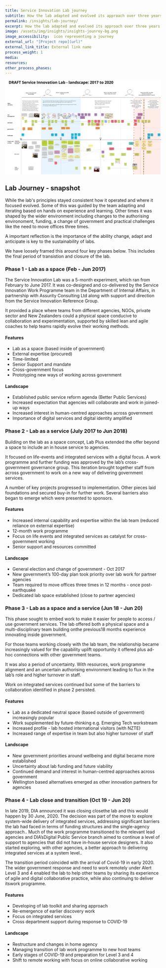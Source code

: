 ```yaml
---
title: Service Innovation Lab journey
subtitle: How the lab adapted and evolved its approach over three years
permalink: /insights/lab-journey/
excerpt: How the lab adapted and evolved its approach over three years
image: /assets/img/insights/insights-jounrey-bg.png
image_accessibility:  icon representing a journey
external_url: "[Project repo](url)"
external_link_title: External link name
process_weight: 1
media:
resources:
other_process_phases:
---
```


[![Mapping the lab's journey and story](/assets/img/insights/lab-miro-timeline.jpg)](/assets/img/insights/lab-miro-timeline.jpg)

## Lab Journey - snapshot

While the lab's principles stayed consistent how it operated and where it focused evolved. Some of this was guided by the team adapting and iterating based on hands on experience and learning. Other times it was shaped by the wider environment including changes to the authorising environoment, funding, a change of government and practical challenges like the need to move offices three times.

A important reflection is the importance of the ability change, adapt and anticipate is key to the sustainability of labs.

We have loosely framed this around four key phases below. This includes the final period of transistion and closure of the lab.

### Phase 1 - Lab as a space (Feb - Jun 2017)

The Service Innovation Lab  was a 5-month experiment, which ran from February to June 2017. It was co-designed and co-delivered by the Service Innovation Work Programme team in the Department of Internal Affairs, in partnership with Assurity Consulting Ltd along with support and direction from the Service Innovation Reference Group.

It provided a place where teams  from different agencies, NGOs, private sector and New Zealanders could a physical space conducive to collaboration and experimentation, supported by skilled lean and agile coaches to help teams rapidly evolve their working methods.

#### Features

- Lab as a space (based inside of government)
- External expertise (procured)
- Time-limited
- Senior Support and mandate
- Cross-government focus
- Prototyping new ways of working across government

#### Landscape

- Established public service reform agenda (Better Public Services)
- Increased expectation that agencies will collaborate and work in joined-up ways
- Increased interest in human-centred approaches across government
- Importance of digital services and digital identity amplified

### Phase 2 - Lab as a service (July 2017 to Jun 2018)

Building on the lab as a space concept, Lab Plus extended the offer beyond a space to include an in house service  to agencies.

It focused on life-events and integrated services with a digital focus. A work programme and further funding was approved by the lab’s cross-government governance group. This iteration brought together staff from across government to work on a new way of delivering government services.

A number of key projects  progressed to implementation. Other pieces laid foundations and secured buy-in for further work. Several barriers also began to emerge which were presented to sponsors.

#### Features

- Increased internal capability and expertise within the lab team (reduced reliance on external expertise)
- 12-month work programme
- Focus on life events and integrated services as catalyst for cross-government working
- Senior support and resources committed

#### Landscape

- General election and change of government - Oct 2017
- New government’s 100-day plan took priority over lab work for partner agencies
- Team required to move offices three times in 12 months - once post-earthquake
- Dedicated lab space established (close to partner agencies)

### Phase 3 - Lab as a space and a service (Jun 18 - Jun 20)

This phase sought to embed work to make it easier for people to access / use government services. The lab offered both a physical space and a multi-disciplinary team building onthe previous18 months experience innovating inside government.

For those teams working closely with the lab team, the relationship became increasingly valued for the capability uplift opportunity it offered plus ad-hoc connections with other government teams.

It was also a period of uncertainty. With resources, work programme alignment and an uncertain authorising environment leading to flux in the lab’s role and higher turnover in staff.

Work on integrated services continued but some of the barriers to collaboration identified in phase 2 persisted.

#### Features

- Lab as a dedicated neutral space (based outside of government) increasingly popular
- Work supplemented by future-thinking e.g. Emerging Tech workstream
- Increased profile - lab hosted international visitors (with NZTE)
- Increased range of expertise in team but also higher turnover of staff

#### Landscape

- New government priorities around wellbeing and digital became more established
- Uncertainty about lab funding and future viability
- Continued demand and interest in human-centred approaches across government
- Wellington based alternatives emerged as other innovation partners for agencies

### Phase 4 - Lab close and transition (Oct 19 -  Jun 20)

In late 2019, DIA announced it was closing closethe lab and this would happen  by 30 June, 2020. The decision was part of the move to explore system-wide delivery of integrated services, addressing  significant barriers the lab had faced in terms of funding structures and the single-agency approach.. Much of the work programme transitioned to the relevant lead agencies and DIA’sDigital Public Service branch aimed to continue a level of support to agencies that did not have  in-house service designers. It also started exploring, with other agencies, a better approach to delivering integrated services at a system level..

The transition period coincided with the arrival of Covid-19 in early 2020. The wider government response and need to work remotely under Alert Level 3 and 4 enabled the lab to help other teams by sharing its experience of agile and digital collaborative practice, while also  continuing to deliver itswork programme.

#### Features

- Developing of lab toolkit and sharing approach
- Re-emergence of earlier discovery work
- Focus on integrated services
- Cross department support during response to COVID-19

#### Landscape

- Restructure and changes in home agency
- Managing transition of lab work programme to new host teams
- Early stages of COVID-19 and preparation for Level 3 and 4
- Shift to remote working with focus on online collaborative working
